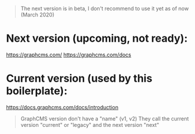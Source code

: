 > The next version is in beta, I don't recommend to use it yet as of now (March 2020)

# Next version (upcoming, not ready):
https://graphcms.com/
https://graphcms.com/docs

# Current version (used by this boilerplate):
https://docs.graphcms.com/docs/introduction

> GraphCMS version don't have a "name" (v1, v2)
> They call the current version "current" or "legacy" and the next version "next"

